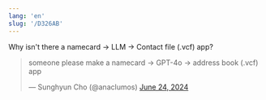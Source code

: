 ```yaml
---
lang: 'en'
slug: '/D326AB'
---
```


Why isn't there a namecard → LLM → Contact file (.vcf) app?

<blockquote class="twitter-tweet">

someone please make a namecard → GPT-4o → address book (.vcf) app

&mdash; Sunghyun Cho (@anaclumos) <a href="https://twitter.com/anaclumos/status/1805222555562983922?ref_src=twsrc%5Etfw">June 24, 2024</a>

</blockquote>
